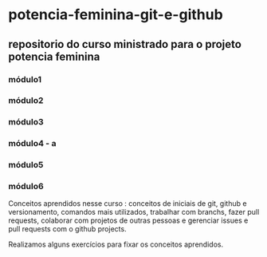 # potencia-feminina-git-e-github



## repositorio do curso ministrado para o projeto potencia feminina


### módulo1
### módulo2
### módulo3
### módulo4 - a
### módulo5
### módulo6


Conceitos aprendidos nesse curso : conceitos de iniciais de git, github e versionamento, comandos mais utilizados, trabalhar com branchs, fazer pull requests, colaborar com projetos de outras pessoas e gerenciar issues e pull requests com o github projects.

Realizamos alguns exercícios para fixar os conceitos aprendidos.
